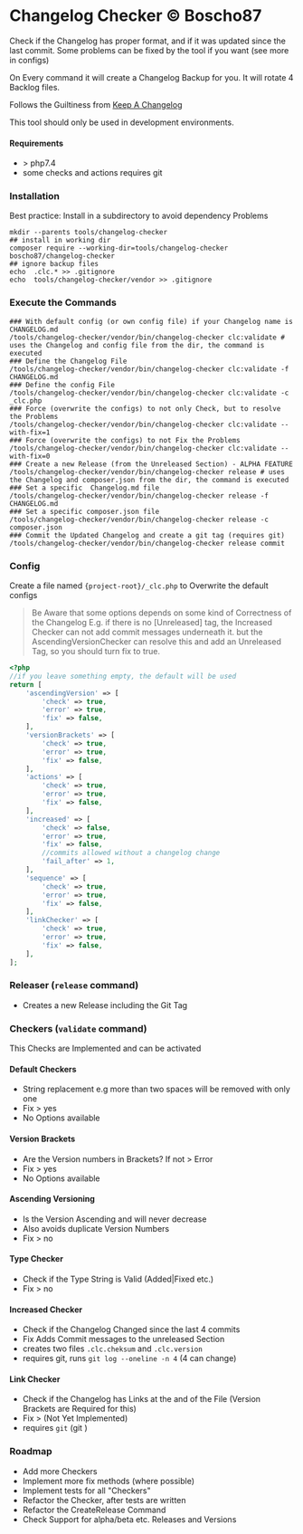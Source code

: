 # Changelog Checker &copy; Boscho87

Check if the Changelog has proper format, and if it was updated since the last commit. Some problems can be fixed by the
tool if you want (see more in configs)

On Every command it will create a Changelog Backup for you. It will rotate 4 Backlog files.

Follows the Guiltiness from [Keep A Changelog](https://keepachangelog.com/en/1.1.0/)

This tool should only be used in development environments.

#### Requirements

- \> php7.4
- some checks and actions requires git

### Installation

Best practice: Install in a subdirectory to avoid dependency Problems

```shell
mkdir --parents tools/changelog-checker
## install in working dir
composer require --working-dir=tools/changelog-checker boscho87/changelog-checker
## ignore backup files
echo  .clc.* >> .gitignore 
echo  tools/changelog-checker/vendor >> .gitignore
```

### Execute the Commands

```shell
### With default config (or own config file) if your Changelog name is CHANGELOG.md
/tools/changelog-checker/vendor/bin/changelog-checker clc:validate # uses the Changelog and config file from the dir, the command is executed
### Define the Changelog File
/tools/changelog-checker/vendor/bin/changelog-checker clc:validate -f CHANGELOG.md
### Define the config File
/tools/changelog-checker/vendor/bin/changelog-checker clc:validate -c _clc.php
### Force (overwrite the configs) to not only Check, but to resolve the Problems
/tools/changelog-checker/vendor/bin/changelog-checker clc:validate --with-fix=1
### Force (overwrite the configs) to not Fix the Problems
/tools/changelog-checker/vendor/bin/changelog-checker clc:validate --with-fix=0
### Create a new Release (from the Unreleased Section) - ALPHA FEATURE
/tools/changelog-checker/vendor/bin/changelog-checker release # uses the Changelog and composer.json from the dir, the command is executed
### Set a specific  Changelog.md file
/tools/changelog-checker/vendor/bin/changelog-checker release -f CHANGELOG.md
### Set a specific composer.json file 
/tools/changelog-checker/vendor/bin/changelog-checker release -c composer.json
### Commit the Updated Changelog and create a git tag (requires git)
/tools/changelog-checker/vendor/bin/changelog-checker release commit
```

### Config

Create a file named `{project-root}/_clc.php` to Overwrite the default configs

> Be Aware that some options depends on some kind of Correctness of the Changelog
E.g. if there is no [Unreleased] tag, the Increased Checker can not add commit messages underneath it.
but the AscendingVersionChecker can resolve this and add an Unreleased Tag, so you should turn fix to true.
```php
<?php
//if you leave something empty, the default will be used
return [
    'ascendingVersion' => [
        'check' => true,
        'error' => true,
        'fix' => false,
    ],
    'versionBrackets' => [
        'check' => true,
        'error' => true,
        'fix' => false,
    ],
    'actions' => [
        'check' => true,
        'error' => true,
        'fix' => false,
    ],
    'increased' => [
        'check' => false,
        'error' => true,
        'fix' => false,
        //commits allowed without a changelog change
        'fail_after' => 1,
    ],
    'sequence' => [
        'check' => true,
        'error' => true,
        'fix' => false,
    ],
    'linkChecker' => [
        'check' => true,
        'error' => true,
        'fix' => false,
    ],
];
```

### Releaser (`release` command)

- Creates a new Release including the Git Tag

### Checkers (`validate` command)

This Checks are Implemented and can be activated

#### Default Checkers
- String replacement e.g more than two spaces will be removed with only one
- Fix > yes
- No Options available
#### Version Brackets

- Are the Version numbers in Brackets? If not > Error
- Fix > yes
- No Options available

#### Ascending Versioning

- Is the Version Ascending and will never decrease
- Also avoids duplicate Version Numbers
- Fix > no

#### Type Checker

- Check if the Type String is Valid (Added|Fixed etc.)
- Fix > no

#### Increased Checker

- Check if the Changelog Changed since the last 4 commits
- Fix Adds Commit messages to the unreleased Section
- creates two files `.clc.cheksum` and `.clc.version`
- requires git, runs `git log --oneline -n 4` (4 can change)

#### Link Checker

- Check if the Changelog has Links at the and of the File (Version Brackets are Required for this)
- Fix > (Not Yet Implemented)
- requires `git`  (git )

### Roadmap

- Add more Checkers
- Implement more fix methods (where possible)
- Implement tests for all "Checkers"
- Refactor the Checker, after tests are written
- Refactor the CreateRelease Command
- Check Support for alpha/beta etc. Releases and Versions
